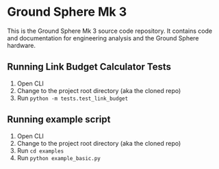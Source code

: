 # Ground Sphere Mk 3

This is the Ground Sphere Mk 3 source code repository.  It contains code and documentation for engineering analysis and the Ground Sphere hardware.

## Running Link Budget Calculator Tests

1. Open CLI
1. Change to the project root directory (aka the cloned repo)
1. Run `python -m tests.test_link_budget`

## Running example script

1. Open CLI
1. Change to the project root directory (aka the cloned repo)
1. Run `cd examples`
1. Run `python example_basic.py`
